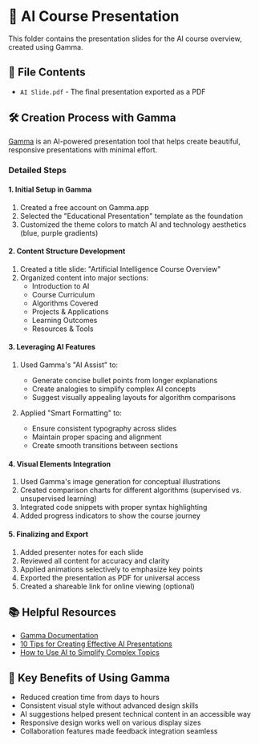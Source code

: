 # 🎨 AI Course Presentation

This folder contains the presentation slides for the AI course overview, created using Gamma.

## 📄 File Contents

- `AI Slide.pdf` - The final presentation exported as a PDF

## 🛠️ Creation Process with Gamma

[Gamma](https://gamma.app/) is an AI-powered presentation tool that helps create beautiful, responsive presentations with minimal effort.

### Detailed Steps

#### 1. Initial Setup in Gamma

1. Created a free account on Gamma.app
2. Selected the "Educational Presentation" template as the foundation
3. Customized the theme colors to match AI and technology aesthetics (blue, purple gradients)

#### 2. Content Structure Development

1. Created a title slide: "Artificial Intelligence Course Overview"
2. Organized content into major sections:
   - Introduction to AI
   - Course Curriculum
   - Algorithms Covered
   - Projects & Applications
   - Learning Outcomes
   - Resources & Tools

#### 3. Leveraging AI Features

1. Used Gamma's "AI Assist" to:
   - Generate concise bullet points from longer explanations
   - Create analogies to simplify complex AI concepts
   - Suggest visually appealing layouts for algorithm comparisons

2. Applied "Smart Formatting" to:
   - Ensure consistent typography across slides
   - Maintain proper spacing and alignment
   - Create smooth transitions between sections

#### 4. Visual Elements Integration

1. Used Gamma's image generation for conceptual illustrations
2. Created comparison charts for different algorithms (supervised vs. unsupervised learning)
3. Integrated code snippets with proper syntax highlighting
4. Added progress indicators to show the course journey

#### 5. Finalizing and Export

1. Added presenter notes for each slide
2. Reviewed all content for accuracy and clarity
3. Applied animations selectively to emphasize key points
4. Exported the presentation as PDF for universal access
5. Created a shareable link for online viewing (optional)

## 📚 Helpful Resources

- [Gamma Documentation](https://help.gamma.app/)
- [10 Tips for Creating Effective AI Presentations](https://blog.gamma.app/posts/10-tips-for-creating-ai-presentations/)
- [How to Use AI to Simplify Complex Topics](https://www.techlearning.com/how-to/how-to-use-ai-to-simplify-complex-topics-for-students)

## 🌟 Key Benefits of Using Gamma

- Reduced creation time from days to hours
- Consistent visual style without advanced design skills
- AI suggestions helped present technical content in an accessible way
- Responsive design works well on various display sizes
- Collaboration features made feedback integration seamless
